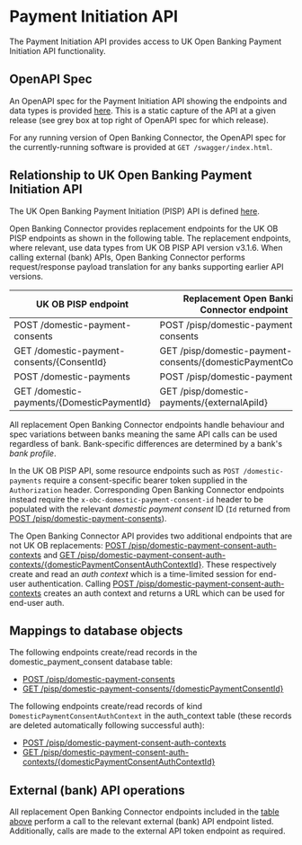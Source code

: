 # Payment Initiation API

The Payment Initiation API provides access to UK Open Banking Payment Initiation API functionality.

## OpenAPI Spec

An OpenAPI spec for the Payment Initiation API showing the endpoints and data types is provided [here](./openapi.md). This is a static capture of the API at a given release (see grey box at top right of OpenAPI spec for which release).

For any running version of Open Banking Connector, the OpenAPI spec for the currently-running software is provided at `GET /swagger/index.html`.

## Relationship to UK Open Banking Payment Initiation API

The UK Open Banking Payment Initiation (PISP) API is defined [here](https://openbankinguk.github.io/read-write-api-site3/v3.1.10/profiles/payment-initiation-api-profile.html).

Open Banking Connector provides replacement endpoints for the UK OB PISP endpoints as shown in the following table. The replacement endpoints, where relevant, use data types from UK OB PISP API version v3.1.6. When calling external (bank) APIs, Open Banking Connector performs request/response payload translation for any banks supporting earlier API versions.

| UK OB PISP endpoint                        | Replacement Open Banking Connector endpoint                    |
|--------------------------------------------|----------------------------------------------------------------|
| POST /domestic-payment-consents            | POST /pisp/domestic-payment-consents                           |
| GET /domestic-payment-consents/{ConsentId} | GET /pisp/domestic-payment-consents/{domesticPaymentConsentId} |
| POST /domestic-payments                    | POST /pisp/domestic-payments                                   |
| GET /domestic-payments/{DomesticPaymentId} | GET /pisp/domestic-payments/{externalApiId}                    |

All replacement Open Banking Connector endpoints handle behaviour and spec variations between banks meaning the same API calls can be used regardless of bank. Bank-specific differences are determined by a bank's *bank profile*.

In the UK OB PISP API, some resource endpoints such as `POST /domestic-payments` require a consent-specific bearer token supplied in the `Authorization` header. Corresponding Open Banking Connector endpoints instead require the `x-obc-domestic-payment-consent-id` header to be populated with the relevant *domestic payment consent* ID (`Id` returned from [POST /pisp/domestic-payment-consents](./openapi.md)).

The Open Banking Connector API provides two additional endpoints that are not UK OB replacements: [POST /pisp/domestic-payment-consent-auth-contexts](./openapi.md) and [GET /pisp/domestic-payment-consent-auth-contexts/{domesticPaymentConsentAuthContextId}](./openapi.md). These respectively create and read an *auth context* which is a time-limited session for end-user authentication. Calling [POST /pisp/domestic-payment-consent-auth-contexts](./openapi.md) creates an auth context and returns a URL which can be used for end-user auth.

## Mappings to database objects

The following endpoints create/read records in the domestic_payment_consent database table:

- [POST /pisp/domestic-payment-consents](./openapi.md)
- [GET /pisp/domestic-payment-consents/{domesticPaymentConsentId}](./openapi.md)

The following endpoints create/read records of kind `DomesticPaymentConsentAuthContext` in the auth_context table (these records are deleted automatically following successful auth):

- [POST /pisp/domestic-payment-consent-auth-contexts](./openapi.md)
- [GET /pisp/domestic-payment-consent-auth-contexts/{domesticPaymentConsentAuthContextId}](./openapi.md)

## External (bank) API operations

All replacement Open Banking Connector endpoints included in the [table above](#relationship-to-uk-open-banking-payment-initiation-api) perform a call to the relevant external (bank) API endpoint listed. Additionally, calls are made to the external API token endpoint as required.
